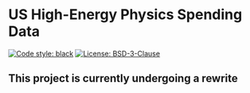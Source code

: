 # US High-Energy Physics Spending Data
<p>
<a href="https://github.com/psf/black"><img alt="Code style: black" src="https://img.shields.io/badge/code%20style-black-000000.svg"></a>
<a href="https://github.com/mbaumer/us_hep_funding/blob/main/LICENSE.txt"><img alt="License: BSD-3-Clause" src="https://img.shields.io/badge/License-BSD_3--Clause-blue.svg"></a>
</p>

## This project is currently undergoing a rewrite